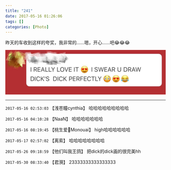 ```yaml
---
title: "241"
date: 2017-05-16 01:26:06
tags: []
categories: [Photo]
---
```


<p>昨天的车收到这样的夸奖，我非常的……嗯，开心……吧😂😂😂</p>

![](https://raw.githubusercontent.com/alicewish/meowchain247/master/img_cVZNdzJtQk9JV2VvTkIxTTV5cmVlNXByTXUwTDA2M3cwNnhjUjlmVVRkMG10blRDanA1eHBnPT0.jpg)

---

`2017-05-16 02:53:03` 【浅苍瞳cynthia】 哈哈哈哈哈哈哈哈哈

`2017-05-16 04:10:28` 【NaaN】 哈哈哈哈哈哈哈

`2017-05-16 08:19:45` 【桃生爱🍑Monouai】 high哈哈哈哈哈哈

`2017-05-17 02:57:02` 【离索】 哈哈哈哈哈哈哈哈

`2017-05-26 09:18:59` 【他们叫我王鸽】 把dick的dick画的很完美hh

`2017-05-30 08:33:40` 【君漪】 23333333333333333
